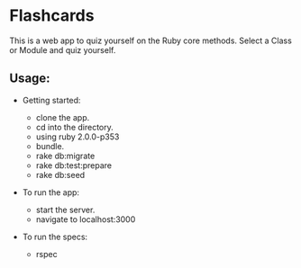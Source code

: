 Flashcards
==========
This is a web app to quiz yourself on the Ruby core methods. Select a Class or Module and quiz yourself.

Usage:
------
- Getting started:
  + clone the app.
  + cd into the directory.
  + using ruby 2.0.0-p353
  + bundle.
  + rake db:migrate
  + rake db:test:prepare
  + rake db:seed

- To run the app:
  + start the server.
  + navigate to localhost:3000

- To run the specs:
  + rspec

